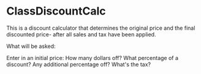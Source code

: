 # ClassDiscountCalc
This is a discount calculator that determines the original price and the final discounted price- after all sales and tax have been applied.

What will be asked:

Enter in an initial price:
How many dollars off?
What percentage of a discount?
Any additional percentage off?
What's the tax?
